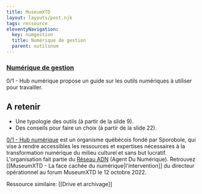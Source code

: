 ```yaml
---
title: MuseumXTD
layout: layouts/post.njk
tags: ressource
eleventyNavigation:
  key: numgestion
  title: Numérique de gestion
  parent: outilsnum
---
```

### [Numérique de gestion](https://docs.google.com/presentation/d/1G5JvUgfwx58aAk1-rOlqsbXeew-EGwFKuw_pJATkRrA/edit#slide=id.g5e484ff567_0_3180)
0/1 - Hub numérique propose un guide sur les outils numériques à utiliser pour travailler.

## A retenir
- Une typologie des outils (à partir de la slide 9).
- Des conseils pour faire un choix (à partir de la slide 22). 

[0/1 - Hub numérique](https://www.hub01.org/a-propos/) est un organisme québécois fondé par Sporobole, qui vise à rendre accessibles les ressources et expertises nécessaires à la transformation numérique du milieu culturel et sans but lucratif. L'organisation fait partie du [Réseau ADN](https://wiki.reseauadn.ca/wiki/%C3%80_propos_du_R%C3%A9seau_ADN) (Agent Du Numérique). Retrouvez [[MuseumXTD - La face cachée du numérique|l'intervention]] du directeur opérationnel au forum MuseumXTD le 12 octobre 2022. 


Ressource similaire: [[Drive et archivage]]
